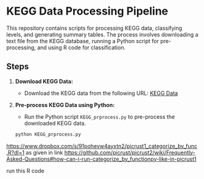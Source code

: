 # KEGG Data Processing Pipeline

This repository contains scripts for processing KEGG data, classifying levels, and generating summary tables. The process involves downloading a text file from the KEGG database, running a Python script for pre-processing, and using R code for classification.

## Steps

1. **Download KEGG Data:**
   - Download the KEGG data from the following URL: [KEGG Data](https://www.genome.jp/kegg-bin/get_htext?ko00001.keg)

2. **Pre-process KEGG Data using Python:**
   - Run the Python script `KEGG_prprocess.py` to pre-process the downloaded KEGG data.

   ```bash
   python KEGG_prprocess.py

https://www.dropbox.com/s/91pohevw4ayxtn2/picrust1_categorize_by_func.R?dl=1  as given in link https://github.com/picrust/picrust2/wiki/Frequently-Asked-Questions#how-can-i-run-categorize_by_functionpy-like-in-picrust1

run this R code
